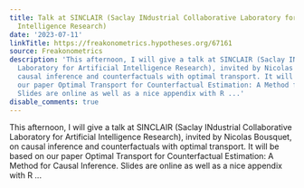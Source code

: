 ```yaml
---
title: Talk at SINCLAIR (Saclay INdustrial Collaborative Laboratory for Artificial
  Intelligence Research)
date: '2023-07-11'
linkTitle: https://freakonometrics.hypotheses.org/67161
source: Freakonometrics
description: 'This afternoon, I will give a talk at SINCLAIR (Saclay INdustrial Collaborative
  Laboratory for Artificial Intelligence Research), invited by Nicolas Bousquet, on
  causal inference and counterfactuals with optimal transport. It will be based on
  our paper Optimal Transport for Counterfactual Estimation: A Method for Causal Inference.
  Slides are online as well as a nice appendix with R ...'
disable_comments: true
---
```

This afternoon, I will give a talk at SINCLAIR (Saclay INdustrial Collaborative Laboratory for Artificial Intelligence Research), invited by Nicolas Bousquet, on causal inference and counterfactuals with optimal transport. It will be based on our paper Optimal Transport for Counterfactual Estimation: A Method for Causal Inference. Slides are online as well as a nice appendix with R ...